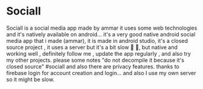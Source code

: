 # Sociall
Sociall is a social media app made by ammar
it uses some web technologies and it's natively available on android... it's a very good native android social media app that i made (ammar), 
it is made in android studio, it's a closed source project , it uses a server but it's a bit slow 🦥 🦥, but native and working well , 
definitely follow me , update the app regularly , and also try my other projects.
please some notes 
"do not decompile it because it's closed source"
#sociall
and also there are privacy features.
thanks to firebase login for account creation and login...
and 
also I use my own server so it might be slow.
